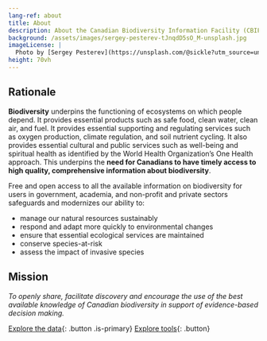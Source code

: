```yaml
---
lang-ref: about
title: About
description: About the Canadian Biodiversity Information Facility (CBIF)
background: /assets/images/sergey-pesterev-tJnqdD5sO_M-unsplash.jpg
imageLicense: |
  Photo by [Sergey Pesterev](https://unsplash.com/@sickle?utm_source=unsplash&utm_medium=referral&utm_content=creditCopyText) on [Unsplash](https://unsplash.com/?utm_source=unsplash&utm_medium=referral&utm_content=creditCopyText)
height: 70vh
---
```


## Rationale

**Biodiversity** underpins the functioning of ecosystems on which people depend. It provides essential products such as safe food, clean water, clean air, and fuel. It provides essential supporting and regulating services such as oxygen production, climate regulation, and soil nutrient cycling. It also provides essential cultural and public services such as well-being and spiritual health as identified by the World Health Organization’s One Health approach. This underpins the **need for Canadians to have timely access to high quality, comprehensive information about biodiversity**.

Free and open access to all the available information on biodiversity for users in government, academia, and non-profit and private sectors  safeguards and modernizes our ability to:
* manage our natural resources sustainably
* respond and adapt more quickly to environmental changes
* ensure that essential ecological services are maintained
* conserve species-at-risk
* assess the impact of invasive species


## Mission

*To openly share, facilitate discovery and encourage the use of the best available knowledge of Canadian biodiversity in support of evidence-based decision making.*

[Explore the data](/en/data){: .button .is-primary} [Explore tools](/en/tools){: .button}
